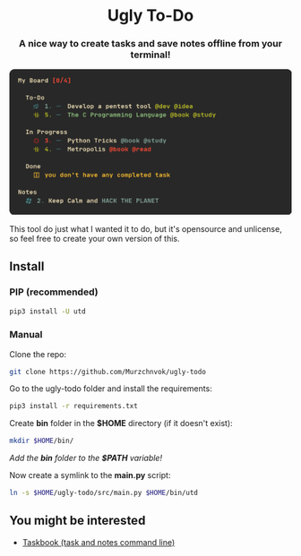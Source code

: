 <h1 align="center">Ugly To-Do</h1>
<h3 align="center">A nice way to create tasks and save notes offline from your terminal!</h3>
<div align="center">
    <img src="https://github.com/Murzchnvok/ugly-todo/blob/main/screenshots/utd.png?raw=true" />
</div>

<p>This tool do just what I wanted it to do, but it's opensource and unlicense, so feel free to create your own version of this.</p>

## Install

### PIP (recommended)

```bash
pip3 install -U utd
```

### Manual

Clone the repo:

```bash
git clone https://github.com/Murzchnvok/ugly-todo
```

Go to the ugly-todo folder and install the requirements:

```bash
pip3 install -r requirements.txt
```

Create **bin** folder in the **$HOME** directory (if it doesn't exist):

```bash
mkdir $HOME/bin/
```

_Add the **bin** folder to the **$PATH** variable!_

Now create a symlink to the **main.py** script:

```bash
ln -s $HOME/ugly-todo/src/main.py $HOME/bin/utd
```

## You might be interested

- [Taskbook (task and notes command line)](https://github.com/klaussinani/taskbook)
